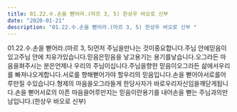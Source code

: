 ```yaml
---
title: 01.22.수.손을 뻗어라.(마르 3, 5) 한상우 바오로 신부 
date: "2020-01-21"
description: "01.22.수.손을 뻗어라.(마르 3, 5) 한상우 바오로 신부 "
---
```


 01.22.수.손을 뻗어라.(마르 3, 5)먼저 주님을만나는 것이중요합니다.주님 안에믿음이 있고주님 안에 치유가있습니다.믿음은믿음을 낳고용기는 용기를낳습니다.오그라든 마음을펴주시는 분은언제나 우리의 주님이십니다.주님을향한 믿음이오그라든 삶에서우리를 빠져나오게합니다.서로를 향해뻗어가야 할우리의 믿음입니다.손을 뻗어야서로를어루만질 수있습니다.형제의 마음을오그라들게 한당사자가 바로우리자신임을깨닫게됩니다.손을 뻗어서로의 아픈 마음을어루만지는 믿음이란용기를 내어손을 뻗는 주님과의만남입니다.(한상우 바오로 신부)